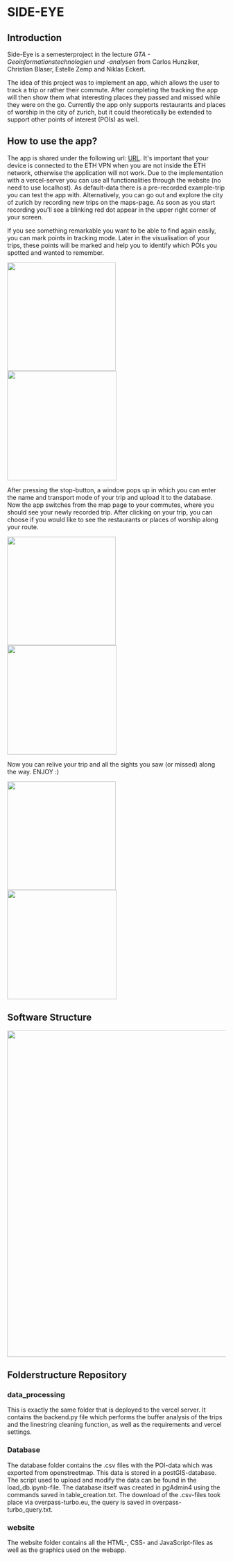 # SIDE-EYE

## Introduction
Side-Eye is a semesterproject in the lecture *GTA - Geoinformationstechnologien und -analysen* from Carlos Hunziker, Christian Blaser, Estelle Zemp and Niklas Eckert.

The idea of this project was to implement an app, which allows the user to track a trip or rather their commute. After completing the tracking the app will then show them what interesting places they passed and missed while they were on the go. Currently the app only supports restaurants and places of worship in the city of zurich, but it could theoretically be extended to support other points of interest (POIs) as well.

## How to use the app?
The app is shared under the following url: [URL](https://n.ethz.ch/~cblase/gta/index.html). It's important that your device is connected to the ETH VPN when you are not inside the ETH network, otherwise the application will not work. Due to the implementation with a vercel-server you can use all functionalities through the website (no need to use localhost). As default-data there is a pre-recorded example-trip you can test the app with. Alternatively, you can go out and explore the city of zurich by recording new trips on the maps-page. As soon as you start recording you'll see a blinking red dot appear in the upper right corner of your screen.

If you see something remarkable you want to be able to find again easily, you can mark points in tracking mode. Later in the visualisation of your trips, these points will be marked and help you to identify which POIs you spotted and wanted to remember.


<p float="left">
  <img src="pictures/homescreen.png" width="250" alt>
  <img src="pictures/picture-tracking.png" width="252" alt>
</p>

After pressing the stop-button, a window pops up in which you can enter the name and transport mode of your trip and upload it to the database. Now the app switches from the map page to your commutes, where you should see your newly recorded trip. After clicking on your trip, you can choose if you would like to see the restaurants or places of worship along your route.


<p float="left">
  <img src="pictures/list_trip_2.png" width="250" alt>
  <img src="pictures/decision_2.png" width="252" alt>
</p>

Now you can relive your trip and all the sights you saw (or missed) along the way. ENJOY :)

<p float="left">
  <img src="pictures/trip_list.png" width="250" alt>
  <img src="pictures/example_restaurant.png" width="252" alt>
</p>

## Software Structure

<img src="pictures/workflow_project.jpg" width="752" alt>

## Folderstructure Repository

### data_processing

This is exactly the same folder that is deployed to the vercel server. It contains the backend.py file which performs the buffer analysis of the trips and the linestring cleaning function, as well as the requirements and vercel settings.

### Database

The database folder contains the .csv files with the POI-data which was exported from openstreetmap. This data is stored in a postGIS-database. The script used to upload and modify the data can be found in the load_db.ipynb-file. The database itself was created in pgAdmin4 using the commands saved in table_creation.txt. The download of the .csv-files took place via overpass-turbo.eu, the query is saved in overpass-turbo_query.txt.

### website

The website folder contains all the HTML-, CSS- and JavaScript-files as well as the graphics used on the webapp.

